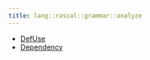 ```yaml
---
title: lang::rascal::grammar::analyze
---
```



   * [DefUse](../../../../../Library/lang/rascal/grammar/analyze/DefUse.md)
   * [Dependency](../../../../../Library/lang/rascal/grammar/analyze/Dependency.md)